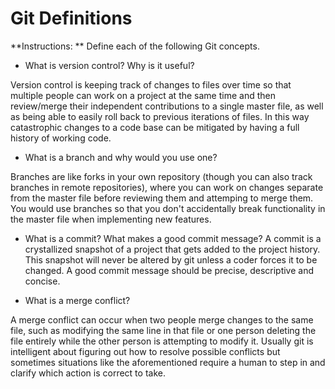 # Git Definitions

**Instructions: ** Define each of the following Git concepts.

* What is version control?  Why is it useful?

Version control is keeping track of changes to files over time so that multiple people can work on a project at the same time and then review/merge their independent contributions to a single master file, as well as being able to easily roll back to previous iterations of files. In this way catastrophic changes to a code base can be mitigated by having a full history of working code.


* What is a branch and why would you use one?

Branches are like forks in your own repository (though you can also track branches in remote repositories), where you can work on changes separate from the master file before reviewing them and attemping to merge them. You would use branches so that you don't accidentally break functionality in the master file when implementing new features.


* What is a commit? What makes a good commit message?
A commit is a crystallized snapshot of a project that gets added to the project history. This snapshot will never be altered by git unless a coder forces it to be changed. A good commit message should be precise, descriptive and concise.


* What is a merge conflict?

A merge conflict can occur when two people merge changes to the same file, such as modifying the same line in that file or one person deleting the file entirely while the other person is attempting to modify it. Usually git is intelligent about figuring out how to resolve possible conflicts but sometimes situations like the aforementioned require a human to step in and clarify which action is correct to take.